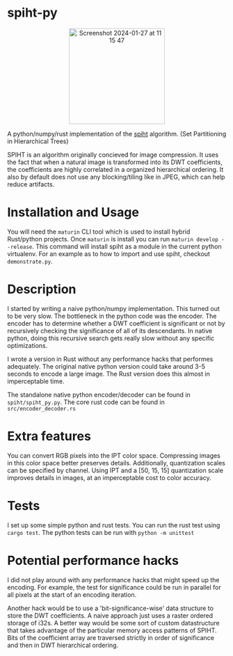 # spiht-py

<p align="center">
<img width="220" alt="Screenshot 2024-01-27 at 11 15 47" src="https://github.com/theAdamColton/spiht-py/assets/72479734/52d8375c-7ed9-44c4-9ace-71edd14dc25a">
</p>

A python/numpy/rust implementation of the [spiht](https://spiht.com/spiht1.html) algorithm. (Set Partitioning in Hierarchical Trees)

SPIHT is an algorithm originally concieved for image compression. It uses the fact that when a natural image is transformed into its DWT coefficients, the coefficients are highly correlated in a organized hierarchical ordering. It also by default does not use any blocking/tiling like in JPEG, which can help reduce artifacts. 

# Installation and Usage

You will need the `maturin` CLI tool which is used to install hybrid Rust/python projects. Once `maturin` is install you can run `maturin develop --release`. This command will install spiht as a module in the current python virtualenv. For an example as to how to import and use spiht, checkout `demonstrate.py`.

# Description

I started by writing a naive python/numpy implementation. This turned out to be very slow. The bottleneck in the python code was the encoder. The encoder has to determine whether a DWT coefficient is significant or not by recursively checking the significance of all of its descendants. In native python, doing this recursive search gets really slow without any specific optimizations.

I wrote a version in Rust without any performance hacks that performes adequately. The original native python version could take around 3-5 seconds to encode a large image. The Rust version does this almost in imperceptable time. 

The standalone native python encoder/decoder can be found in `spiht/spiht_py.py`. The core rust code can be found in `src/encoder_decoder.rs`

# Extra features

You can convert RGB pixels into the IPT color space. Compressing images in this color space better preserves details. Additionally, quantization scales can be specified by channel. Using IPT and a [50, 15, 15] quantization scale improves details in images, at an imperceptable cost to color accuracy.

# Tests

I set up some simple python and rust tests. You can run the rust test using `cargo test`. The python tests can be run with `python -m unittest`

# Potential performance hacks

I did not play around with any performance hacks that might speed up the encoding. For example, the test for significance could be run in parallel for all pixels at the start of an encoding iteration.

Another hack would be to use a 'bit-significance-wise' data structure to store the DWT coefficients. A naive approach just uses a raster ordered storage of i32s. A better way would be some sort of custom datastructure that takes advantage of the particular memory access patterns of SPIHT. Bits of the coefficient array are traversed strictly in order of significance and then in DWT hierarchical ordering.

